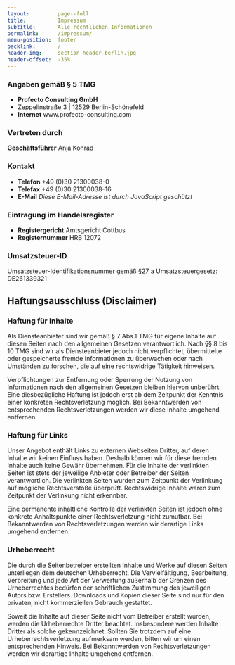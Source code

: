 ```yaml
---
layout:         page--full
title:          Impressum
subtitle:       Alle rechtlichen Informationen
permalink:      /impressum/
menu-position:  footer
backlink:       /
header-img:     section-header-berlin.jpg
header-offset:  -35%
---
```


### Angaben gemäß § 5 TMG

<ul class="o-list-bare">
    <li><strong class="u-c-primary">Profecto Consulting GmbH</strong></li>
    <li>Zeppelinstraße 3 | 12529 Berlin-Schönefeld</li>
    <li><strong>Internet</strong> www.profecto-consulting.com</li>
</ul>

### Vertreten durch

<strong>Geschäftsführer</strong> Anja Konrad

### Kontakt

<ul class="o-list-bare">
    <li><strong>Telefon</strong> +49 (0)30 21300038-0</li>
    <li><strong>Telefax</strong> +49 (0)30 21300038-16</li>
    <li><strong>E-Mail</strong> <noscript data-defuscate data-name="office" data-domain="profecto-consulting.com"><em>Diese E-Mail-Adresse ist durch JavaScript geschützt</em></noscript></li>
</ul>

### Eintragung im Handelsregister

<ul class="o-list-bare">
    <li><strong>Registergericht</strong> Amtsgericht Cottbus</li>
    <li><strong>Registernummer</strong> HRB 12072</li>
</ul>

### Umsatzsteuer-ID

Umsatzsteuer-Identifikationsnummer gemäß §27 a Umsatzsteuergesetz: DE261339321

## Haftungsausschluss (Disclaimer)

### Haftung für Inhalte

Als Diensteanbieter sind wir gemäß § 7 Abs.1 TMG für eigene Inhalte auf diesen Seiten nach den allgemeinen Gesetzen verantwortlich. Nach §§ 8 bis 10 TMG sind wir als Diensteanbieter jedoch nicht verpflichtet, übermittelte oder gespeicherte fremde Informationen zu überwachen oder nach Umständen zu forschen, die auf eine rechtswidrige Tätigkeit hinweisen.

Verpflichtungen zur Entfernung oder Sperrung der Nutzung von Informationen nach den allgemeinen Gesetzen bleiben hiervon unberührt. Eine diesbezügliche Haftung ist jedoch erst ab dem Zeitpunkt der Kenntnis einer konkreten Rechtsverletzung möglich. Bei Bekanntwerden von entsprechenden Rechtsverletzungen werden wir diese Inhalte umgehend entfernen.

### Haftung für Links

Unser Angebot enthält Links zu externen Webseiten Dritter, auf deren Inhalte wir keinen Einfluss haben. Deshalb können wir für diese fremden Inhalte auch keine Gewähr übernehmen. Für die Inhalte der verlinkten Seiten ist stets der jeweilige Anbieter oder Betreiber der Seiten verantwortlich. Die verlinkten Seiten wurden zum Zeitpunkt der Verlinkung auf mögliche Rechtsverstöße überprüft. Rechtswidrige Inhalte waren zum Zeitpunkt der Verlinkung nicht erkennbar.

Eine permanente inhaltliche Kontrolle der verlinkten Seiten ist jedoch ohne konkrete Anhaltspunkte einer Rechtsverletzung nicht zumutbar. Bei Bekanntwerden von Rechtsverletzungen werden wir derartige Links umgehend entfernen.

### Urheberrecht

Die durch die Seitenbetreiber erstellten Inhalte und Werke auf diesen Seiten unterliegen dem deutschen Urheberrecht. Die Vervielfältigung, Bearbeitung, Verbreitung und jede Art der Verwertung außerhalb der Grenzen des Urheberrechtes bedürfen der schriftlichen Zustimmung des jeweiligen Autors bzw. Erstellers. Downloads und Kopien dieser Seite sind nur für den privaten, nicht kommerziellen Gebrauch gestattet.

Soweit die Inhalte auf dieser Seite nicht vom Betreiber erstellt wurden, werden die Urheberrechte Dritter beachtet. Insbesondere werden Inhalte Dritter als solche gekennzeichnet. Sollten Sie trotzdem auf eine Urheberrechtsverletzung aufmerksam werden, bitten wir um einen entsprechenden Hinweis. Bei Bekanntwerden von Rechtsverletzungen werden wir derartige Inhalte umgehend entfernen.
